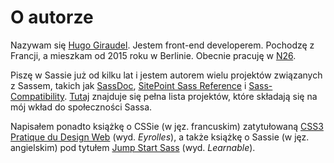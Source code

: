 
# O autorze

Nazywam się [Hugo Giraudel](https://hugogiraudel.com). Jestem front-end developerem. Pochodzę z Francji, a mieszkam od 2015 roku w Berlinie. Obecnie pracuję w [N26](https://n26.com).

Piszę w Sassie już od kilku lat i jestem autorem wielu projektów związanych z Sassem, takich jak [SassDoc](http://sassdoc.com), [SitePoint Sass Reference](https://sitepoint.com/sass-reference/) i [Sass-Compatibility](https://hugogiraudel.github.io/sass-compatibility/). [Tutaj](https://github.com/HugoGiraudel/awesome-sass) znajduje się pełna lista projektów, które składają się na mój wkład do społeczności Sassa.

Napisałem ponadto książkę o CSSie (w jęz. francuskim) zatytułowaną [CSS3 Pratique du Design Web](https://www.eyrolles.com/Informatique/Livre/css3-9782212678963/) (wyd. *Eyrolles*), a także książkę o Sassie (w jęz. angielskim) pod tytułem [Jump Start Sass](https://learnable.com/books/jump-start-sass) (wyd. *Learnable*).
